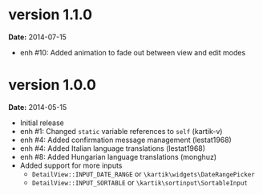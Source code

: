version 1.1.0
=============
**Date:** 2014-07-15

- enh #10: Added animation to fade out between view and edit modes

version 1.0.0
=============
**Date:** 2014-05-15

- Initial release
- enh #1: Changed `static` variable references to `self` (kartik-v)
- enh #4: Added confirmation message management (lestat1968)
- enh #4: Added Italian language translations (lestat1968)
- enh #8: Added Hungarian language translations (monghuz)
- Added support for more inputs
  - `DetailView::INPUT_DATE_RANGE` or `\kartik\widgets\DateRangePicker`
  - `DetailView::INPUT_SORTABLE` or `\kartik\sortinput\SortableInput`